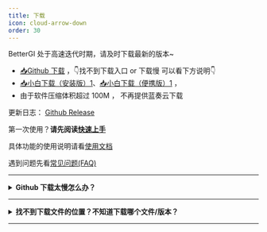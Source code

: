 ```yaml
---
title: 下载
icon: cloud-arrow-down
order: 30
---
```


BetterGI 处于高速迭代时期，请及时下载最新的版本~

* [📥Github 下载](https://github.com/babalae/better-genshin-impact/releases)  ，👇找不到下载入口 or 下载慢 可以看下方说明👇
* [📥小白下载（安装版）1](https://alist.linzefeng.top/d/mega/bgi/BetterGI_Setup_v0.34.1.exe?sign=-NvasvyREMj46v-QtbT9bNfxaTusC0eBzT8OEuOCUFw=:0)、[📥小白下载（便携版）1](https://alist.linzefeng.top/d/mega/bgi/BetterGI_v0.34.1.7z?sign=E_WTRDVv933HRM2OBQc72uBXVmjs8xJSt_OmpgwEzEA=:0) ，
* 由于软件压缩体积超过 100M ， 不再提供蓝奏云下载

更新日志： [Github Release](https://github.com/babalae/better-genshin-impact/releases)

第一次使用？**请先阅读[快速上手](/quickstart.html)**

具体功能的使用说明请看[使用文档](/doc.html)

遇到问题先看[常见问题(FAQ)](/faq.html)

---

<details>
<summary><b>Github 下载太慢怎么办？</b></summary>

可以使用下面的公益加速服务：

[https://moeyy.cn/gh-proxy/](https://moeyy.cn/gh-proxy/)

[https://github.abskoop.workers.dev/](https://github.abskoop.workers.dev/)

[https://gitmirror.com/files.html](https://gitmirror.com/files.html)

</details>

---

<details>
<summary><b>找不到下载文件的位置？不知道下载哪个文件/版本？</b></summary>

BetterGI 提供了两个版本，分别是<b>安装版</b>和<b>便携版</b>，两个版本除了打包与安装方式之外，无任何区别。

下载位置在更新日志下方：

![](https://img.alicdn.com/imgextra/i3/2042484851/O1CN01tf0mIZ1lhoHgJXyAU_!!2042484851.png)

* **安装版**的文件名是 `BetterGI_Setup_v版本号.exe`，安装后会自动在开始菜单创建快捷方式。如果你不知道解压缩是什么操作，请使用这个版本。
* **便携版**的文件名是 `BetterGI_v版本号.7z` （老版本是`zip`压缩包），解压并运行 `BetterGI.exe` 即可。

有更高版本号的情况下优先下载更高版本号的 BetterGI！

</details>

---




